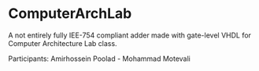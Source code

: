 # ComputerArchLab

A not entirely fully IEE-754 compliant adder made with gate-level VHDL for Computer Architecture Lab class.

Participants: Amirhossein Poolad - Mohammad Motevali
